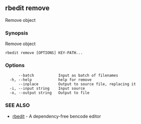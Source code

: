 ## rbedit remove

Remove object

### Synopsis


Remove object

```
rbedit remove [OPTIONS] KEY-PATH...
```

### Options

```
      --batch           Input as batch of filenames
  -h, --help            help for remove
      --inplace         Output to source file, replacing it
  -i, --input string    Input source
  -o, --output string   Output to file
```

### SEE ALSO

* [rbedit](rbedit.md)	 - A dependency-free bencode editor

